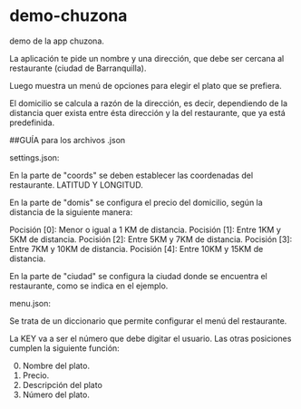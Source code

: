 # demo-chuzona
demo de la app chuzona.


La aplicación te pide un nombre y una dirección, que debe ser cercana al restaurante (ciudad de Barranquilla).

Luego muestra un menú de opciones para elegir el plato que se prefiera.

El domicilio se calcula a razón de la dirección, es decir, dependiendo de la distancia quer exista entre ésta dirección y la del restaurante,
que ya está predefinida.




##GUÍA para los archivos .json

settings.json: 

En la parte de "coords" se deben establecer las coordenadas del restaurante. LATITUD Y LONGITUD.


En la parte de "domis" se configura el precio del domicilio, según la distancia de la siguiente manera:

Pocisión [0]: Menor o igual a 1 KM de distancia.
Pocisión [1]: Entre 1KM y 5KM de distancia.
Pocisión [2]: Entre 5KM y 7KM de distancia.
Pocisión [3]: Entre 7KM y 10KM de distancia.
Pocisión [4]: Entre 10KM y 15KM de distancia.

En la parte de "ciudad" se configura la ciudad donde se encuentra el restaurante, como se indica en el ejemplo.


menu.json: 

Se trata de un diccionario que permite configurar el menú del restaurante.

La KEY va a ser el número que debe digitar el usuario. Las otras posiciones cumplen la siguiente función:

0. Nombre del plato.
1. Precio.
3. Descripción del plato
4. Número del plato.


